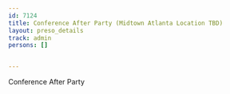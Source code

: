 ---
id: 7124
title: Conference After Party (Midtown Atlanta Location TBD)
layout: preso_details
track: admin
persons: []

---
Conference After Party